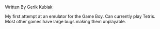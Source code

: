 Written By Gerik Kubiak

My first attempt at an emulator for the Game Boy. Can currently play Tetris. Most other games have large bugs making them unplayable.